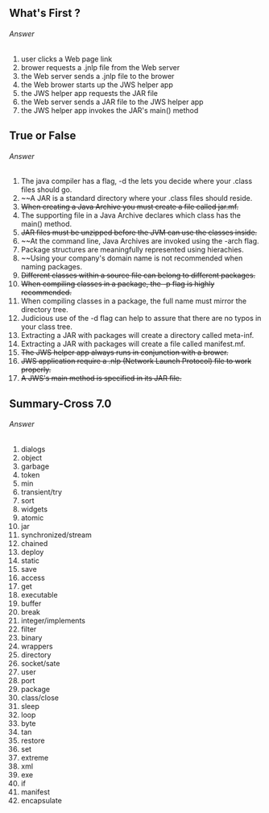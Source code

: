 ## What's First ?
###### Answer

1. user clicks a Web page link
2. brower requests a .jnlp file from the Web server
3. the Web server sends a .jnlp file to the brower
4. the Web brower starts up the JWS helper app
5. the JWS helper app requests the JAR file
6. the Web server sends a JAR file to the JWS helper app
7. the JWS helper app invokes the JAR's main() method

## True or False
###### Answer

1. The java compiler has a flag, -d the lets you decide where your .class files should go.
2. ~~A JAR is a standard directory where your .class files should reside.
3. ~~When creating a Java Archive you must create a file called jar.mf.~~
4. The supporting file in a Java Archive declares which class has the main() method.
5. ~~JAR files must be unzipped before the JVM can use the classes inside.~~
6. ~~At the command line, Java Archives are invoked using the -arch flag.
7. Package structures are meaningfully represented using hierachies.
8. ~~Using your company's domain name is not recommended when naming packages.
9. ~~Different classes within a source file can belong to different packages.~~
10. ~~When compiling classes in a package, the -p flag is highly recommended.~~
11. When compiling classes in a package, the full name must mirror the directory tree.
12. Judicious use of the -d flag can help to assure that there are no typos in your class tree.
13. Extracting a JAR with packages will create a directory called meta-inf.
14. Extracting a JAR with packages will create a file called manifest.mf.
15. ~~The JWS helper app always runs in conjunction with a brower.~~
16. ~~JWS application require a .nlp (Network Launch Protocol) file to work properly.~~
17. ~~A JWS's main method is specified in its JAR file.~~

## Summary-Cross 7.0
###### Answer

1. dialogs
2. object
3. garbage
4. token
5. min
6. transient/try
7. sort
8. widgets
9. atomic
10. jar
11. synchronized/stream
12. chained
13. deploy
14. static
15. save
16. access
17. get
18. executable
19. buffer
20. break
21. integer/implements
22. filter
23. binary
24. wrappers
25. directory
26. socket/sate
27. user
28. port
29. package
30. class/close
31. sleep
32. loop
33. byte
34. tan
35. restore
36. set
37. extreme
38. xml
39. exe
40. if
41. manifest
42. encapsulate


